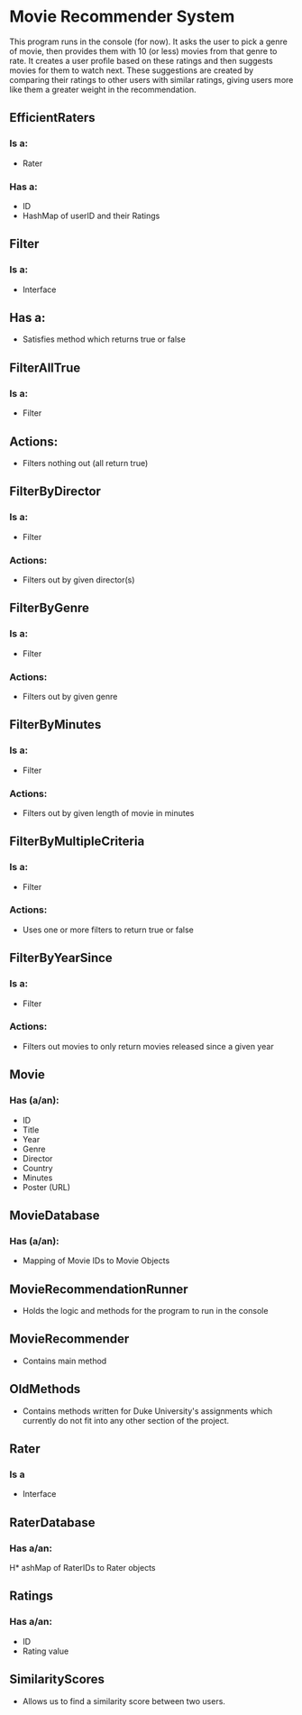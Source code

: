 
# Movie Recommender System
This program runs in the console (for now).
It asks the user to pick a genre of movie, then provides them with 10 (or less) movies from that genre to rate. It creates a user profile based on these ratings and then suggests  movies for them to watch next. These suggestions are created by comparing their ratings to other users with similar ratings, giving users more like them a greater weight in the recommendation.

## EfficientRaters
### Is a:
* Rater
### Has a:
* ID
* HashMap of userID and their Ratings

## Filter
### Is a:
* Interface
## Has a:
* Satisfies method which returns true or false

## FilterAllTrue
### Is a:
* Filter
## Actions:
* Filters nothing out (all return true)

## FilterByDirector
### Is a:
* Filter
### Actions:
* Filters out by given director(s)


## FilterByGenre
### Is a:
* Filter
### Actions:
* Filters out by given genre


## FilterByMinutes
### Is a:
* Filter
### Actions:
* Filters out by given length of movie in minutes

## FilterByMultipleCriteria
### Is a:
* Filter
### Actions:
* Uses one or more filters to return true or false

## FilterByYearSince
### Is a:
* Filter
### Actions:
* Filters out movies to only return movies released since a given year

## Movie
### Has (a/an):
* ID
* Title
* Year
* Genre
* Director
* Country
* Minutes
* Poster (URL)

## MovieDatabase
### Has (a/an):
* Mapping of Movie IDs to Movie Objects

## MovieRecommendationRunner
* Holds the logic and methods for the program to run in the console

## MovieRecommender
* Contains main method

## OldMethods
* Contains methods written for Duke University's assignments which currently do not fit into any other section of the project.

## Rater
### Is a
* Interface

## RaterDatabase
### Has a/an:
H* ashMap of RaterIDs to Rater objects

## Ratings
### Has a/an:
* ID
* Rating value


## SimilarityScores
* Allows us to find a similarity score between two users.
